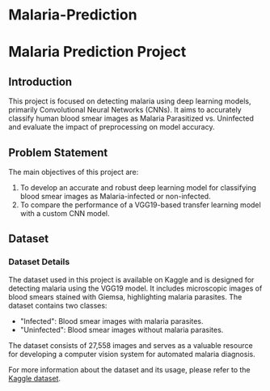 # Malaria-Prediction
# Malaria Prediction Project

## Introduction

This project is focused on detecting malaria using deep learning models, primarily Convolutional Neural Networks (CNNs). It aims to accurately classify human blood smear images as Malaria Parasitized vs. Uninfected and evaluate the impact of preprocessing on model accuracy.

## Problem Statement

The main objectives of this project are:

1. To develop an accurate and robust deep learning model for classifying blood smear images as Malaria-infected or non-infected.
2. To compare the performance of a VGG19-based transfer learning model with a custom CNN model.

## Dataset

### Dataset Details

The dataset used in this project is available on Kaggle and is designed for detecting malaria using the VGG19 model. It includes microscopic images of blood smears stained with Giemsa, highlighting malaria parasites. The dataset contains two classes:

- "Infected": Blood smear images with malaria parasites.
- "Uninfected": Blood smear images without malaria parasites.

The dataset consists of 27,558 images and serves as a valuable resource for developing a computer vision system for automated malaria diagnosis.

For more information about the dataset and its usage, please refer to the [Kaggle dataset](https://www.kaggle.com/code/nageshsingh/detection-of-malaria-from-cell-images-vgg19).



